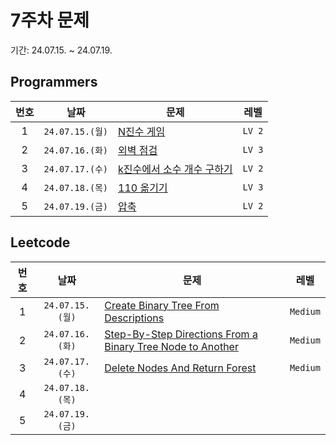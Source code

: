 # 7주차 문제

기간: 24.07.15. ~ 24.07.19.

## Programmers

| 번호  |      날짜       | 문제                                                                                          |  레벨  |
| :---: | :-------------: | --------------------------------------------------------------------------------------------- | :----: |
|   1   | `24.07.15.(월)` | [N진수 게임](https://school.programmers.co.kr/learn/courses/30/lessons/17687)                 | `LV 2` |
|   2   | `24.07.16.(화)` | [외벽 점검](https://school.programmers.co.kr/learn/courses/30/lessons/60062)                  | `LV 3` |
|   3   | `24.07.17.(수)` | [k진수에서 소수 개수 구하기](https://school.programmers.co.kr/learn/courses/30/lessons/92335) | `LV 2` |
|   4   | `24.07.18.(목)` | [110 옮기기](https://school.programmers.co.kr/learn/courses/30/lessons/77886)                 | `LV 3` |
|   5   | `24.07.19.(금)` | [압축](https://school.programmers.co.kr/learn/courses/30/lessons/17684)                       | `LV 2` |

## Leetcode

| 번호  |      날짜       | 문제                                                                                                                                                                                                        |   레벨   |
| :---: | :-------------: | ----------------------------------------------------------------------------------------------------------------------------------------------------------------------------------------------------------- | :------: |
|   1   | `24.07.15.(월)` | [Create Binary Tree From Descriptions](https://leetcode.com/problems/create-binary-tree-from-descriptions/description/?envType=daily-question&envId=2024-07-15)                                             | `Medium` |
|   2   | `24.07.16.(화)` | [Step-By-Step Directions From a Binary Tree Node to Another](https://leetcode.com/problems/step-by-step-directions-from-a-binary-tree-node-to-another/description/?envType=daily-question&envId=2024-07-16) | `Medium` |
|   3   | `24.07.17.(수)` | [Delete Nodes And Return Forest](https://leetcode.com/problems/delete-nodes-and-return-forest/description/?envType=daily-question&envId=2024-07-17)                                                         | `Medium` |
|   4   | `24.07.18.(목)` |                                                                                                                                                                                                             |          |
|   5   | `24.07.19.(금)` |                                                                                                                                                                                                             |          |
